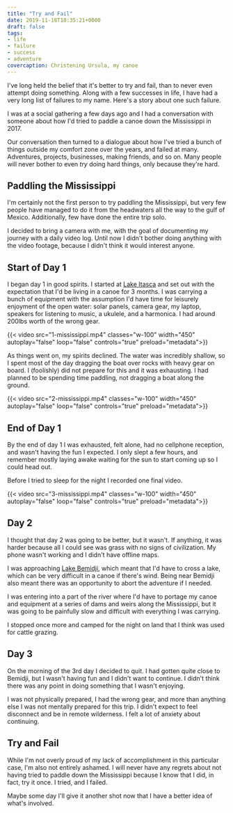 ```yaml
---
title: "Try and Fail"
date: 2019-11-18T18:35:21+0000
draft: false
tags:
- life
- failure
- success
- adventure
covercaption: Christening Ursula, my canoe
---
```


I've long held the belief that it's better to try and fail, than to never even attempt doing something. Along with a few successes in life, I have had a very long list of failures to my name. Here's a story about one such failure.

I was at a social gathering a few days ago and I had a conversation with someone about how I'd tried to paddle a canoe down the Mississippi in 2017.

Our conversation then turned to a dialogue about how I've tried a bunch of things outside my comfort zone over the years, and failed at many. Adventures, projects, businesses, making friends, and so on. Many people will never bother to even _try_ doing hard things, only because they're hard.

## Paddling the Mississippi

I'm certainly not the first person to try paddling the Mississippi, but very few people have managed to do it from the headwaters all the way to the gulf of Mexico. Additionally, few have done the entire trip solo.

I decided to bring a camera with me, with the goal of documenting my journey with a daily video log. Until now I didn't bother doing anything with the video footage, because I didn't think it would interest anyone.

## Start of Day 1

I began day 1 in good spirits. I started at [Lake Itasca](https://en.wikipedia.org/wiki/Lake_Itasca) and set out with the expectation that I'd be living in a canoe for 3 months. I was carrying a bunch of equipment with the assumption I'd have time for leisurely enjoyment of the open water: solar panels, camera gear, my laptop, speakers for listening to music, a ukulele, and a harmonica. I had around 200lbs worth of the wrong gear.

</div>
</div>
</section>
<section class="section w-100 pa0">
<div>
{{< video src="1-mississippi.mp4" classes="w-100" width="450" autoplay="false" loop="false" controls="true" preload="metadata">}}
</div>
</section>
<section class="section">
<div class="container">
<div class="content">

As things went on, my spirits declined. The water was incredibly shallow, so I spent most of the day dragging the boat over rocks with heavy gear on board. I (foolishly) did not prepare for this and it was exhausting. I had planned to be spending time paddling, not dragging a boat along the ground.

</div>
</div>
</section>
<section class="section w-100 pa0">
<div>
{{< video src="2-mississippi.mp4" classes="w-100" width="450" autoplay="false" loop="false" controls="true" preload="metadata">}}
</div>
</section>
<section class="section">
<div class="container">
<div class="content">

## End of Day 1

By the end of day 1 I was exhausted, felt alone, had no cellphone reception, and wasn't having the fun I expected. I only slept a few hours, and remember mostly laying awake waiting for the sun to start coming up so I could head out.

Before I tried to sleep for the night I recorded one final video.

</div>
</div>
</section>
<section class="section w-100 pa0">
<div>
{{< video src="3-mississippi.mp4" classes="w-100" width="450" autoplay="false" loop="false" controls="true" preload="metadata">}}
</div>
</section>
<section class="section">
<div class="container">
<div class="content">

## Day 2

I thought that day 2 was going to be better, but it wasn't. If anything, it was harder because all I could see was grass with no signs of civilization. My phone wasn't working and I didn't have offline maps.

I was approaching [Lake Bemidji](https://en.wikipedia.org/wiki/Lake_Bemidji), which meant that I'd have to cross a lake, which can be very difficult in a canoe if there's wind. Being near Bemidji also meant there was an opportunity to abort the adventure if I needed.

I was entering into a part of the river where I'd have to portage my canoe and equipment at a series of dams and weirs along the Mississippi, but it was going to be painfully slow and difficult with everything I was carrying.

I stopped once more and camped for the night on land that I think was used for cattle grazing.

## Day 3

On the morning of the 3rd day I decided to quit. I had gotten quite close to Bemidji, but I wasn't having fun and I didn't want to continue. I didn't think there was any point in doing something that I wasn't enjoying.

I was not physically prepared, I had the wrong gear, and more than anything else I was not mentally prepared for this trip. I didn't expect to feel disconnect and be in remote wilderness. I felt a lot of anxiety about continuing.

## Try and Fail

While I'm not overly proud of my lack of accomplishment in this particular case, I'm also not entirely ashamed. I will never have any regrets about not having tried to paddle down the Mississippi because I know that I did, in fact, try it once. I tried, and I failed.

Maybe some day I'll give it another shot now that I have a better idea of what's involved.
